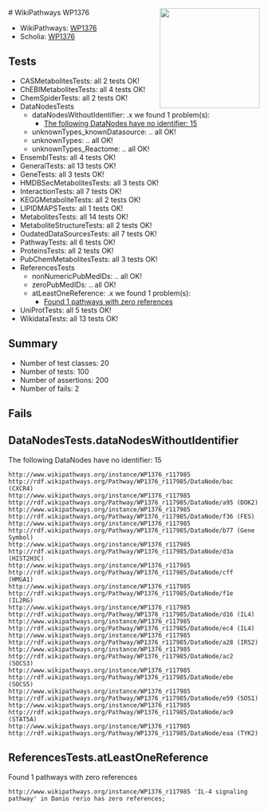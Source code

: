 <img style="float: right; width: 200px" src="https://upload.wikimedia.org/wikipedia/commons/thumb/8/83/Wplogo_with_text_500.png/640px-Wplogo_with_text_500.png" />
# WikiPathways WP1376

* WikiPathways: [WP1376](https://new.wikipathways.org/pathways/WP1376)
* Scholia: [WP1376](https://scholia.toolforge.org/wikipathways/WP1376)
## Tests
* CASMetabolitesTests: all 2 tests OK!
* ChEBIMetabolitesTests: all 4 tests OK!
* ChemSpiderTests: all 2 tests OK!
* DataNodesTests
    * dataNodesWithoutIdentifier: .x we found 1 problem(s):
        * [The following DataNodes have no identifier: 15](#8792c495)
    * unknownTypes_knownDatasource: .. all OK!
    * unknownTypes: .. all OK!
    * unknownTypes_Reactome: .. all OK!
* EnsemblTests: all 4 tests OK!
* GeneralTests: all 13 tests OK!
* GeneTests: all 3 tests OK!
* HMDBSecMetabolitesTests: all 3 tests OK!
* InteractionTests: all 7 tests OK!
* KEGGMetaboliteTests: all 2 tests OK!
* LIPIDMAPSTests: all 1 tests OK!
* MetabolitesTests: all 14 tests OK!
* MetaboliteStructureTests: all 2 tests OK!
* OudatedDataSourcesTests: all 7 tests OK!
* PathwayTests: all 6 tests OK!
* ProteinsTests: all 2 tests OK!
* PubChemMetabolitesTests: all 3 tests OK!
* ReferencesTests
    * nonNumericPubMedIDs: .. all OK!
    * zeroPubMedIDs: .. all OK!
    * atLeastOneReference: .x we found 1 problem(s):
        * [Found 1 pathways with zero references](#35eb778e)
* UniProtTests: all 5 tests OK!
* WikidataTests: all 13 tests OK!


## Summary

* Number of test classes: 20
* Number of tests: 100
* Number of assertions: 200
* Number of fails: 2

## Fails

<a name="8792c495" />

## DataNodesTests.dataNodesWithoutIdentifier

The following DataNodes have no identifier: 15
```
http://www.wikipathways.org/instance/WP1376_r117985 http://rdf.wikipathways.org/Pathway/WP1376_r117985/DataNode/bac (CXCR4)
http://www.wikipathways.org/instance/WP1376_r117985 http://rdf.wikipathways.org/Pathway/WP1376_r117985/DataNode/a95 (DOK2)
http://www.wikipathways.org/instance/WP1376_r117985 http://rdf.wikipathways.org/Pathway/WP1376_r117985/DataNode/f36 (FES)
http://www.wikipathways.org/instance/WP1376_r117985 http://rdf.wikipathways.org/Pathway/WP1376_r117985/DataNode/b77 (Gene Symbol)
http://www.wikipathways.org/instance/WP1376_r117985 http://rdf.wikipathways.org/Pathway/WP1376_r117985/DataNode/d3a (HIST2H3C)
http://www.wikipathways.org/instance/WP1376_r117985 http://rdf.wikipathways.org/Pathway/WP1376_r117985/DataNode/cff (HMGA1)
http://www.wikipathways.org/instance/WP1376_r117985 http://rdf.wikipathways.org/Pathway/WP1376_r117985/DataNode/f1e (IL2RG)
http://www.wikipathways.org/instance/WP1376_r117985 http://rdf.wikipathways.org/Pathway/WP1376_r117985/DataNode/d16 (IL4)
http://www.wikipathways.org/instance/WP1376_r117985 http://rdf.wikipathways.org/Pathway/WP1376_r117985/DataNode/ec4 (IL4)
http://www.wikipathways.org/instance/WP1376_r117985 http://rdf.wikipathways.org/Pathway/WP1376_r117985/DataNode/a28 (IRS2)
http://www.wikipathways.org/instance/WP1376_r117985 http://rdf.wikipathways.org/Pathway/WP1376_r117985/DataNode/ac2 (SOCS3)
http://www.wikipathways.org/instance/WP1376_r117985 http://rdf.wikipathways.org/Pathway/WP1376_r117985/DataNode/ebe (SOCS5)
http://www.wikipathways.org/instance/WP1376_r117985 http://rdf.wikipathways.org/Pathway/WP1376_r117985/DataNode/e59 (SOS1)
http://www.wikipathways.org/instance/WP1376_r117985 http://rdf.wikipathways.org/Pathway/WP1376_r117985/DataNode/ac9 (STAT5A)
http://www.wikipathways.org/instance/WP1376_r117985 http://rdf.wikipathways.org/Pathway/WP1376_r117985/DataNode/eaa (TYK2)
```

<a name="35eb778e" />

## ReferencesTests.atLeastOneReference

Found 1 pathways with zero references
```
http://www.wikipathways.org/instance/WP1376_r117985 'IL-4 signaling pathway' in Danio rerio has zero references; 
```

